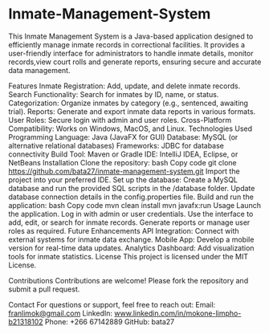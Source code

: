 # Inmate-Management-System

This Inmate Management System is a Java-based application designed to efficiently manage inmate records in correctional facilities. It provides a user-friendly interface for administrators to handle inmate details, monitor records,view court rolls and generate reports, ensuring secure and accurate data management.

Features
Inmate Registration: Add, update, and delete inmate records.
Search Functionality: Search for inmates by ID, name, or status.
Categorization: Organize inmates by category (e.g., sentenced, awaiting trial).
Reports: Generate and export inmate data reports in various formats.
User Roles: Secure login with admin and user roles.
Cross-Platform Compatibility: Works on Windows, MacOS, and Linux.
Technologies Used
Programming Language: Java (JavaFX for GUI)
Database: MySQL (or alternative relational databases)
Frameworks: JDBC for database connectivity
Build Tool: Maven or Gradle
IDE: IntelliJ IDEA, Eclipse, or NetBeans
Installation
Clone the repository:
bash
Copy code
git clone https://github.com/bata27/inmate-management-system.git
Import the project into your preferred IDE.
Set up the database:
Create a MySQL database and run the provided SQL scripts in the /database folder.
Update database connection details in the config.properties file.
Build and run the application:
bash
Copy code
mvn clean install
mvn javafx:run
Usage
Launch the application.
Log in with admin or user credentials.
Use the interface to add, edit, or search for inmate records.
Generate reports or manage user roles as required.
Future Enhancements
API Integration: Connect with external systems for inmate data exchange.
Mobile App: Develop a mobile version for real-time data updates.
Analytics Dashboard: Add visualization tools for inmate statistics.
License
This project is licensed under the MIT License.

Contributions
Contributions are welcome! Please fork the repository and submit a pull request.

Contact
For questions or support, feel free to reach out:
Email: franlimok@gmail.com
LinkedIn: www.linkedin.com/in/mokone-limpho-b21318102
Phone: +266 67142889
GitHub: bata27

